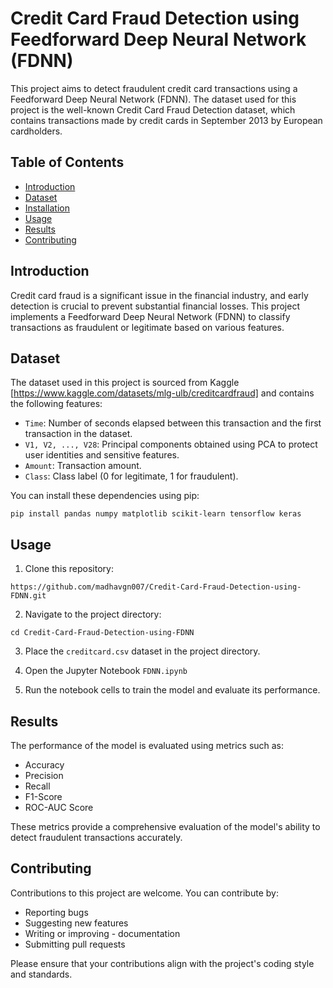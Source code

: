 # Credit Card Fraud Detection using Feedforward Deep Neural Network (FDNN)

This project aims to detect fraudulent credit card transactions using a Feedforward Deep Neural Network (FDNN). The dataset used for this project is the well-known Credit Card Fraud Detection dataset, which contains transactions made by credit cards in September 2013 by European cardholders.

## Table of Contents
- [Introduction](#introduction)
- [Dataset](#dataset)
- [Installation](#installation)
- [Usage](#usage)
- [Results](#results)
- [Contributing](#contributing)

## Introduction

Credit card fraud is a significant issue in the financial industry, and early detection is crucial to prevent substantial financial losses. This project implements a Feedforward Deep Neural Network (FDNN) to classify transactions as fraudulent or legitimate based on various features.

## Dataset

The dataset used in this project is sourced from Kaggle [https://www.kaggle.com/datasets/mlg-ulb/creditcardfraud] and contains the following features:
- `Time`: Number of seconds elapsed between this transaction and the first transaction in the dataset.
- `V1, V2, ..., V28`: Principal components obtained using PCA to protect user identities and sensitive features.
- `Amount`: Transaction amount.
- `Class`: Class label (0 for legitimate, 1 for fraudulent).

You can install these dependencies using pip:

```
pip install pandas numpy matplotlib scikit-learn tensorflow keras
```

## Usage

1. Clone this repository:
```
https://github.com/madhavgn007/Credit-Card-Fraud-Detection-using-FDNN.git
```

2. Navigate to the project directory:
```
cd Credit-Card-Fraud-Detection-using-FDNN
```

3. Place the `creditcard.csv` dataset in the project directory.

4. Open the Jupyter Notebook `FDNN.ipynb`

5. Run the notebook cells to train the model and evaluate its performance.

## Results

The performance of the model is evaluated using metrics such as:

- Accuracy
- Precision
- Recall
- F1-Score
- ROC-AUC Score

These metrics provide a comprehensive evaluation of the model's ability to detect fraudulent transactions accurately.

## Contributing

Contributions to this project are welcome. You can contribute by:

- Reporting bugs
- Suggesting new features
- Writing or improving - documentation
- Submitting pull requests

Please ensure that your contributions align with the project's coding style and standards.
